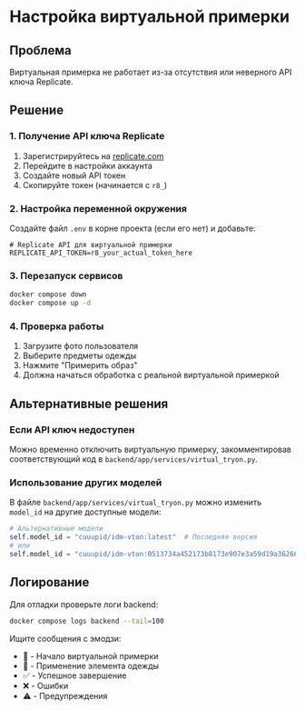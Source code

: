 # Настройка виртуальной примерки

## Проблема
Виртуальная примерка не работает из-за отсутствия или неверного API ключа Replicate.

## Решение

### 1. Получение API ключа Replicate

1. Зарегистрируйтесь на [replicate.com](https://replicate.com)
2. Перейдите в настройки аккаунта
3. Создайте новый API токен
4. Скопируйте токен (начинается с `r8_`)

### 2. Настройка переменной окружения

Создайте файл `.env` в корне проекта (если его нет) и добавьте:

```env
# Replicate API для виртуальной примерки
REPLICATE_API_TOKEN=r8_your_actual_token_here
```

### 3. Перезапуск сервисов

```bash
docker compose down
docker compose up -d
```

### 4. Проверка работы

1. Загрузите фото пользователя
2. Выберите предметы одежды
3. Нажмите "Примерить образ"
4. Должна начаться обработка с реальной виртуальной примеркой

## Альтернативные решения

### Если API ключ недоступен

Можно временно отключить виртуальную примерку, закомментировав соответствующий код в `backend/app/services/virtual_tryon.py`.

### Использование других моделей

В файле `backend/app/services/virtual_tryon.py` можно изменить `model_id` на другие доступные модели:

```python
# Альтернативные модели
self.model_id = "cuuupid/idm-vton:latest"  # Последняя версия
# или
self.model_id = "cuuupid/idm-vton:0513734a452173b8173e907e3a59d19a36266e55b21c7d7e985"  # Конкретная версия
```

## Логирование

Для отладки проверьте логи backend:

```bash
docker compose logs backend --tail=100
```

Ищите сообщения с эмодзи:
- 🎯 - Начало виртуальной примерки
- 🔄 - Применение элемента одежды
- ✅ - Успешное завершение
- ❌ - Ошибки
- ⚠️ - Предупреждения 